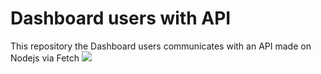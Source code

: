 # Dashboard users with API

This repository the Dashboard users communicates with an API made on Nodejs via Fetch
<img src="https://github.com/matheusfrancisco/some-codes-to-help-me/blob/master/Projects/javascript/Dashboard-users-SPA/dashboardExemple.jpeg" with='500' heigth='650'>
